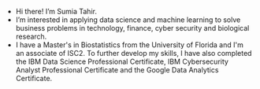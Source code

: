 - Hi there! I’m Sumia Tahir. 
- I’m interested in applying data science and machine learning to solve business problems 
  in technology, finance, cyber security and biological research. 
- I have a Master's in Biostatistics from the University of Florida and I'm an associate of ISC2. To further develop my skills, 
      I have also completed the IBM Data Science Professional Certificate, IBM Cybersecurity Analyst Professional Certificate and the Google Data Analytics Certificate. 


<!---
stahir21/stahir21 is a ✨ special ✨ repository because its `README.md` (this file) appears on your GitHub profile.
You can click the Preview link to take a look at your changes.
--->
